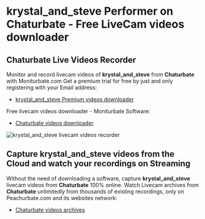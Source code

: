 # krystal_and_steve Performer on Chaturbate - Free LiveCam videos downloader

## Chaturbate Live Videos Recorder

Monitor and record livecam videos of **krystal_and_steve** from **Chaturbate** with Moniturbate.com
Get a premium trial for free by just and only registering with your Email address:
* [krystal_and_steve Premium videos downloader](https://moniturbate.com/request-demo-licence-key.html)

Free livecam videos downloader - Moniturbate Software:
* [Chaturbate videos downloader](https://moniturbate.com/moniturbate-download-software.html)

![krystal_and_steve livecam videos recorder](https://peachurnet.com/templates/moniturbate-software.png)


## Capture krystal_and_steve videos from the Cloud and watch your recordings on Streaming

Without the need of downloading a software, capture **krystal_and_steve** livecam videos from **Chaturbate** 100% online.
Watch Livecam archives from **Chaturbate** unlimitedly from thousands of existing recordings, only on Peachurbate.com and its websites network:
* [Chaturbate videos archives](https://peachurnet.com/)
